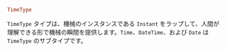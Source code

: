```julia
TimeType
```

`TimeType` タイプは、機械のインスタンスである `Instant` をラップして、人間が理解できる形で機械の瞬間を提供します。`Time`、`DateTime`、および `Date` は `TimeType` のサブタイプです。
